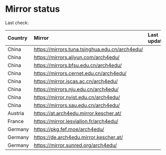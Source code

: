 <script src="./time.js"></script>
# Mirror status
Last check: <script type="text/javascript">localize(1733135185.539703);</script>

|Country|Mirror|Last update|
|:------|:-----|:----------|
|China|https://mirrors.tuna.tsinghua.edu.cn/arch4edu/|<script type="text/javascript">localize(1733078457);</script>|
|China|https://mirrors.aliyun.com/arch4edu/|<script type="text/javascript">localize(1733078457);</script>|
|China|https://mirrors.bfsu.edu.cn/arch4edu/|<script type="text/javascript">localize(1733078457);</script>|
|China|https://mirrors.cernet.edu.cn/arch4edu/|<script type="text/javascript">localize(1733078457);</script>|
|China|https://mirror.iscas.ac.cn/arch4edu/|<script type="text/javascript">localize(1733078457);</script>|
|China|https://mirrors.nju.edu.cn/arch4edu/|<script type="text/javascript">localize(1733035456);</script>|
|China|https://mirror.nyist.edu.cn/arch4edu/|<script type="text/javascript">localize(1733078457);</script>|
|China|https://mirrors.sau.edu.cn/arch4edu/|<script type="text/javascript">localize(1731653531);</script>|
|Austria|https://at.arch4edu.mirror.kescher.at/|<script type="text/javascript">localize(1733078457);</script>|
|France|https://mirror.lesviallon.fr/arch4edu/|<script type="text/javascript">localize(1733078457);</script>|
|Germany|https://pkg.fef.moe/arch4edu/|<script type="text/javascript">localize(1733078457);</script>|
|Germany|https://de.arch4edu.mirror.kescher.at/|<script type="text/javascript">localize(1733078457);</script>|
|Germany|https://mirror.sunred.org/arch4edu/|<script type="text/javascript">localize(1733078457);</script>|

<script src="./tablefilter/tablefilter.js"></script>
<script src="./table.js"></script>